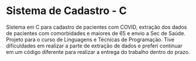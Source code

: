 # Sistema de Cadastro - C

Sistema em C para cadastro de pacientes com COVID, extração dos dados de pacientes com comorbidades e maiores de 65 e envio a Sec de Saúde. Projeto para o curso de Linguagens e Técnicas de Programação. 
Tive dificuldades em realizar a parte de extração de dados e preferi continuar em um código diferente para realizar a entrega do trabalho dentro do prazo. 
